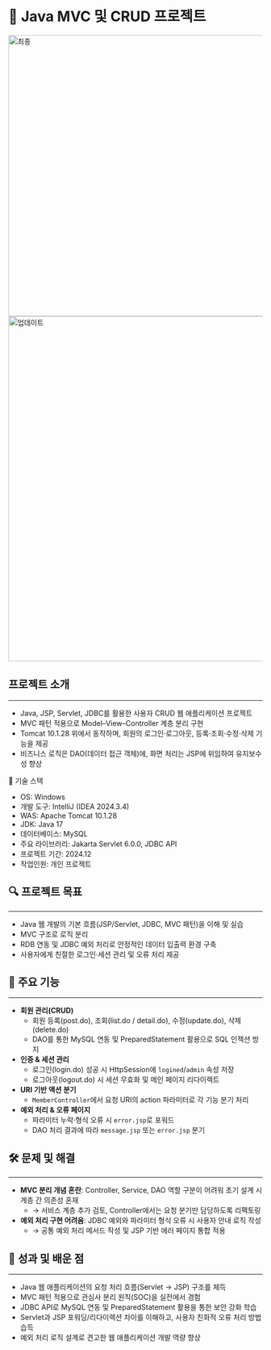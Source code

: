 # 📑 Java MVC 및 CRUD 프로젝트
<img width="991" height="557" alt="최종" src="https://github.com/user-attachments/assets/0bb50e51-3f14-4866-9e41-2f2f482e6120" />

<img width="1280" height="684" alt="업데이트" src="https://github.com/user-attachments/assets/a5a1ee00-eed9-4a66-ab59-735b91c13a96" />


## 프로젝트 소개
---
- Java, JSP, Servlet, JDBC를 활용한 사용자 CRUD 웹 애플리케이션 프로젝트  
- MVC 패턴 적용으로 Model–View–Controller 계층 분리 구현  
- Tomcat 10.1.28 위에서 동작하며, 회원의 로그인·로그아웃, 등록·조회·수정·삭제 기능을 제공  
- 비즈니스 로직은 DAO(데이터 접근 객체)에, 화면 처리는 JSP에 위임하여 유지보수성 향상  

🧰 기술 스택 <br>
- OS: Windows <br>
- 개발 도구: IntelliJ (IDEA 2024.3.4) <br>
- WAS: Apache Tomcat 10.1.28 <br>
- JDK: Java 17 <br>
- 데이터베이스: MySQL <br>
- 주요 라이브러리: Jakarta Servlet 6.0.0, JDBC API <br>
- 프로젝트 기간: 2024.12 <br>
- 작업인원: 개인 프로젝트  

## 🔍 프로젝트 목표
---
- Java 웹 개발의 기본 흐름(JSP/Servlet, JDBC, MVC 패턴)을 이해 및 실습  
- MVC 구조로 로직 분리
- RDB 연동 및 JDBC 예외 처리로 안정적인 데이터 입출력 환경 구축  
- 사용자에게 친절한 로그인·세션 관리 및 오류 처리 제공  

## 📗 주요 기능
---
- **회원 관리(CRUD)**  
  - 회원 등록(post.do), 조회(list.do / detail.do), 수정(update.do), 삭제(delete.do)  
  - DAO를 통한 MySQL 연동 및 PreparedStatement 활용으로 SQL 인젝션 방지  
- **인증 & 세션 관리**  
  - 로그인(login.do) 성공 시 HttpSession에 `logined`/`admin` 속성 저장  
  - 로그아웃(logout.do) 시 세션 무효화 및 메인 페이지 리다이렉트  
- **URI 기반 액션 분기**  
  - `MemberController`에서 요청 URI의 action 파라미터로 각 기능 분기 처리  
- **예외 처리 & 오류 페이지**  
  - 파라미터 누락·형식 오류 시 `error.jsp`로 포워드  
  - DAO 처리 결과에 따라 `message.jsp` 또는 `error.jsp` 분기  

## 🛠️ 문제 및 해결
---
- **MVC 분리 개념 혼란**: Controller, Service, DAO 역할 구분이 어려워 초기 설계 시 계층 간 의존성 혼재  
  - → 서비스 계층 추가 검토, Controller에서는 요청 분기만 담당하도록 리팩토링  
- **예외 처리 구현 어려움**: JDBC 예외와 파라미터 형식 오류 시 사용자 안내 로직 작성  
  - → 공통 예외 처리 메서드 작성 및 JSP 기반 에러 페이지 통합 적용  

## 📌 성과 및 배운 점
---
- Java 웹 애플리케이션의 요청 처리 흐름(Servlet → JSP) 구조를 체득  
- MVC 패턴 적용으로 관심사 분리 원칙(SOC)을 실전에서 경험  
- JDBC API로 MySQL 연동 및 PreparedStatement 활용을 통한 보안 강화 학습  
- Servlet과 JSP 포워딩/리다이렉션 차이를 이해하고, 사용자 친화적 오류 처리 방법 습득  
- 예외 처리 로직 설계로 견고한 웹 애플리케이션 개발 역량 향상  
